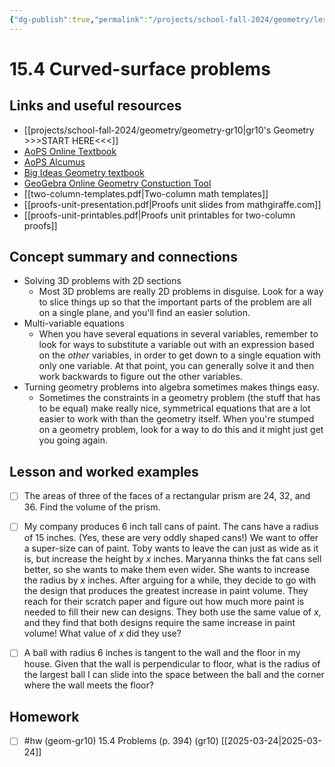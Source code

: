 ```yaml
---
{"dg-publish":true,"permalink":"/projects/school-fall-2024/geometry/lessons/15-4-problems/"}
---
```



#  15.4 Curved-surface problems

## Links and useful resources 

- [[projects/school-fall-2024/geometry/geometry-gr10\|gr10's Geometry >>>START HERE<<<]]
- [AoPS Online Textbook](https://artofproblemsolving.com/ebooks/intro-geometry-ebook/c0toc)
- [AoPS Alcumus](https://artofproblemsolving.com/teacher/students)
- [Big Ideas Geometry textbook](https://bim.easyaccessmaterials.com/?level=12)
- [GeoGebra Online Geometry Constuction Tool](https://www.geogebra.org/geometry?lang=en/)
- [[two-column-templates.pdf|Two-column math templates]]
- [[proofs-unit-presentation.pdf|Proofs unit slides from mathgiraffe.com]]
- [[proofs-unit-printables.pdf|Proofs unit printables for two-column proofs]]



## Concept summary and connections


- Solving 3D problems with 2D sections 
    - Most 3D problems are really 2D problems in disguise. Look for a way to slice things up so that the important parts of the problem are all on a single plane, and you'll find an easier solution.
- Multi-variable equations 
    - When you have several equations in several variables, remember to look for ways to substitute a variable out with an expression based on the *other* variables, in order to get down to a single equation with only one variable. At that point, you can generally solve it and then work backwards to figure out the other variables.
- Turning geometry problems into algebra sometimes makes things easy. 
    - Sometimes the constraints in a geometry problem (the stuff that has to be equal) make really nice, symmetrical equations that are a lot easier to work with than the geometry itself. When you're stumped on a geometry problem, look for a way to do this and it might just get you going again.

## Lesson and worked examples

- [ ] The areas of three of the faces of a rectangular prism are 24, 32, and 36. Find the volume of the prism.   
- [ ] My company produces 6 inch tall cans of paint. The cans have a radius of 15 inches. (Yes, these are very oddly shaped cans!) We want to offer a super-size can of paint. Toby wants to leave the can just as wide as it is, but increase the height by $x$ inches. Maryanna thinks the fat cans sell better, so she wants to make them even wider. She wants to increase the radius by $x$ inches. After arguing for a while, they decide to go with the design that produces the greatest increase in paint volume. They reach for their scratch paper and figure out how much more paint is needed to fill their new can designs. They both use the same value of $x$, and they find that both designs require the same increase in paint volume! What value of $x$ did they use?   
- [ ] A ball with radius 6 inches is tangent to the wall and the floor in my house. Given that the wall is perpendicular to floor, what is the radius of the largest ball I can slide into the space between the ball and the corner where the wall meets the floor?


## Homework


- [ ] #hw (geom-gr10) 15.4 Problems  (p. 394) (gr10) [[2025-03-24\|2025-03-24]] 


